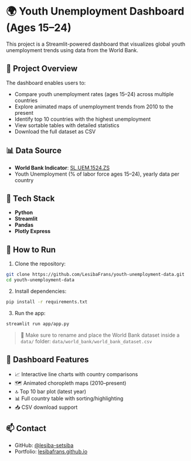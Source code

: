 
# 🌍 Youth Unemployment Dashboard (Ages 15–24)

This project is a Streamlit-powered dashboard that visualizes global youth unemployment trends using data from the World Bank.

## 📌 Project Overview

The dashboard enables users to:
- Compare youth unemployment rates (ages 15–24) across multiple countries
- Explore animated maps of unemployment trends from 2010 to the present
- Identify top 10 countries with the highest unemployment
- View sortable tables with detailed statistics
- Download the full dataset as CSV

## 📊 Data Source

- **World Bank Indicator**: [SL.UEM.1524.ZS](https://data.worldbank.org/indicator/SL.UEM.1524.ZS)
- Youth Unemployment (% of labor force ages 15–24), yearly data per country

## 🧰 Tech Stack

- **Python**  
- **Streamlit**  
- **Pandas**  
- **Plotly Express**

## 🚀 How to Run

1. Clone the repository:
```bash
git clone https://github.com/LesibaFrans/youth-unemployment-data.git
cd youth-unemployment-data
```

2. Install dependencies:
```bash
pip install -r requirements.txt
```

3. Run the app:
```bash
streamlit run app/app.py
```

> 📁 Make sure to rename and place the World Bank dataset inside a `data/` folder:
> `data/world_bank/world_bank_dataset.csv`

## 📸 Dashboard Features

- 📈 Interactive line charts with country comparisons
- 🗺 Animated choropleth maps (2010–present)
- 🔝 Top 10 bar plot (latest year)
- 📊 Full country table with sorting/highlighting
- 📥 CSV download support

## 📫 Contact

- GitHub: [@lesiba-setsiba](https://github.com/LesibaFrans)
- Portfolio: [lesibafrans.github.io](https://lesibafrans.github.io/)
